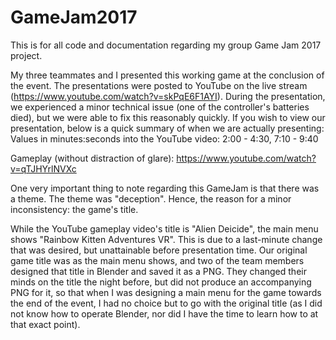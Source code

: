 # GameJam2017

This is for all code and documentation regarding my group Game Jam 2017 project.

My three teammates and I presented this working game at the conclusion of the event. The presentations were posted to YouTube on 
the live stream (https://www.youtube.com/watch?v=skPqE6F1AYI). During the presentation, we experienced a minor technical issue 
(one of the controller's batteries died), but we were able to fix this reasonably quickly. If you wish to view our presentation, 
below is a quick summary of when we are actually presenting: 
Values in minutes:seconds into the YouTube video: 2:00 - 4:30, 7:10 - 9:40

Gameplay (without distraction of glare): https://www.youtube.com/watch?v=qTJHYrlNVXc

One very important thing to note regarding this GameJam is that there was a theme. The theme was "deception". Hence, the reason 
for a minor inconsistency: the game's title.

While the YouTube gameplay video's title is "Alien Deicide", the main menu shows "Rainbow Kitten Adventures VR". This is due to a 
last-minute change that was desired, but unattainable before presentation time. Our original game title was as the main menu shows,
and two of the team members designed that title in Blender and saved it as a PNG. They changed their minds on the title the night 
before, but did not produce an accompanying PNG for it, so that when I was designing a main menu for the game towards the end of 
the event, I had no choice but to go with the original title (as I did not know how to operate Blender, nor did I have the time to 
learn how to at that exact point).
